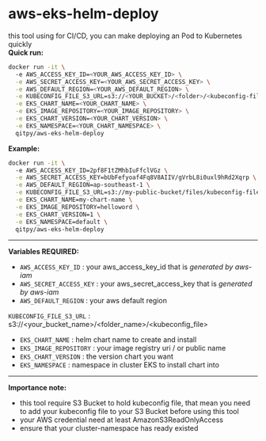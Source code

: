# aws-eks-helm-deploy
this tool using for CI/CD, you can make deploying an Pod to Kubernetes quickly  
__Quick run:__
``` bash
docker run -it \                        
  -e AWS_ACCESS_KEY_ID=<YOUR_AWS_ACCESS_KEY_ID> \
  -e AWS_SECRET_ACCESS_KEY=<YOUR_AWS_SECRET_ACCESS_KEY> \
  -e AWS_DEFAULT_REGION=<YOUR_AWS_DEFAULT_REGION> \
  -e KUBECONFIG_FILE_S3_URL=s3://<YOUR_BUCKET>/<folder>/<kubeconfig-file> \
  -e EKS_CHART_NAME=<YOUR_CHART_NAME> \
  -e EKS_IMAGE_REPOSITORY=<YOUR_IMAGE_REPOSITORY> \
  -e EKS_CHART_VERSION=<YOUR_CHART_VERSION> \
  -e EKS_NAMESPACE=<YOUR_CHART_NAMESPACE> \
  qitpy/aws-eks-helm-deploy
```

__Example:__
``` bash
docker run -it \                        
  -e AWS_ACCESS_KEY_ID=2pf8F1tZMhbIuFfclVGz \
  -e AWS_SECRET_ACCESS_KEY=bUbFefyoaf4Fq8V8AIIV/gVrbL8i0uxl9hRd2Xqrp \
  -e AWS_DEFAULT_REGION=ap-southeast-1 \
  -e KUBECONFIG_FILE_S3_URL=s3://my-public-bucket/files/kubeconfig-file \
  -e EKS_CHART_NAME=my-chart-name \
  -e EKS_IMAGE_REPOSITORY=helloword \
  -e EKS_CHART_VERSION=1 \
  -e EKS_NAMESPACE=default \
  qitpy/aws-eks-helm-deploy
```

---  

__Variables REQUIRED:__  

- `AWS_ACCESS_KEY_ID` : your aws_access_key_id that is *_generated by aws-iam_*
- `AWS_SECRET_ACCESS_KEY` : your aws_secret_access_key that is *_generated by aws-iam_*
- `AWS_DEFAULT_REGION` : your aws default region
  
`KUBECONFIG_FILE_S3_URL` : s3://<your_bucket_name>/<folder_name>/<kubeconfig_file>
- `EKS_CHART_NAME` : helm chart name to create and install
- `EKS_IMAGE_REPOSITORY` : your image registry uri / or public name 
- `EKS_CHART_VERSION` : the version chart you want 
- `EKS_NAMESPACE` : namespace in cluster EKS to install chart into 

---  

__Importance note:__

- this tool require S3 Bucket to hold kubeconfig file, that mean you need to add your kubeconfig file to your S3 Bucket before using this tool
- your AWS credential need at least AmazonS3ReadOnlyAccess
- ensure that your cluster-namespace has ready existed